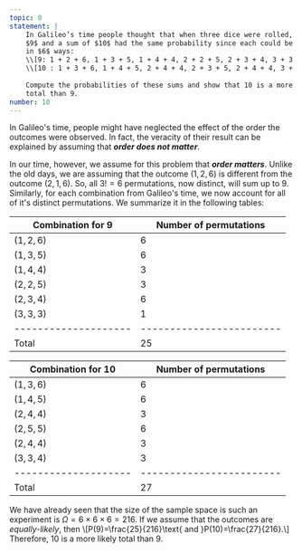 ```yaml
---
topic: 0
statement: |
    In Galileo’s time people thought that when three dice were rolled, a sum of
    $9$ and a sum of $10$ had the same probability since each could be obtained
    in $6$ ways: 
    \\[9: 1 + 2 + 6, 1 + 3 + 5, 1 + 4 + 4, 2 + 2 + 5, 2 + 3 + 4, 3 + 3 + 3\\]
    \\[10 : 1 + 3 + 6, 1 + 4 + 5, 2 + 4 + 4, 2 + 3 + 5, 2 + 4 + 4, 3 + 3 + 4\\]
    
    Compute the probabilities of these sums and show that 10 is a more likely
    total than 9.
number: 10
---
```

In Galileo's time, people might have neglected the effect of the order the
outcomes were observed. In fact, the veracity of their result can be explained
by assuming that ***order does not matter***. 

In our time, however, we assume for this problem that ***order matters***.
Unlike the old days, we are assuming that the outcome $(1,2,6)$ is different
from the outcome $(2,1,6)$. So, all $3!=6$ permutations, now distinct, will sum
up to $9$. Similarly, for each combination from Galileo's time, we now account
for all of it's distinct permutations. We summarize it in the following tables:

| Combination for $9$ | Number of permutations |
| --------------------| ---------------------- |
| $(1,2,6)$           | $6$                    |
| $(1,3,5)$           | $6$                    |
| $(1,4,4)$           | $3$                    |
| $(2,2,5)$           | $3$                    |
| $(2,3,4)$           | $6$                    |
| $(3,3,3)$           | $1$                    |
| --------------------|------------------------|
| Total               | $25$                   |



| Combination for $10$| Number of permutations |
| --------------------| ---------------------- |
| $(1,3,6)$           | $6$                    |
| $(1,4,5)$           | $6$                    |
| $(2,4,4)$           | $3$                    |
| $(2,5,5)$           | $6$                    |
| $(2,4,4)$           | $3$                    |
| $(3,3,4)$           | $3$                    |
| --------------------|------------------------|
| Total               | $27$                   |


We have already seen that the size of the sample space is such an experiment is
$\Omega=6\times6\times6=216$. If we assume that the outcomes are
*equally-likely*, then
\\[P(9)=\frac{25}{216}\text{ and }P(10)=\frac{27}{216}.\\]
Therefore, $10$ is a more likely total than $9$.